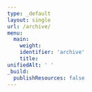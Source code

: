 ```yaml
---
type: _default
layout: single
url: /archive/
menu:
  main:
    weight:
    identifier: 'archive'
    title:
unifiedAlt: ' '
_build:
  publishResources: false
---
```

